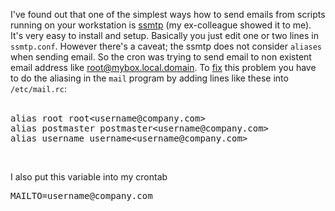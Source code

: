 I've found out that one of the simplest ways how to send emails from scripts running on your workstation is <a href="https://packages.debian.org/wheezy/ssmtp">ssmtp</a> (my ex-colleague showed it to me). It's very easy to install and setup. Basically you just edit one or two lines in <code>ssmtp.conf</code>. However there's a caveat; the ssmtp does not consider <code>aliases</code> when sending email. So the cron was trying to send email to non existent email address like root@mybox.local.domain. To <a href="http://raftaman.net/?p=591">fix</a> this problem you have to do the aliasing in the <code>mail</code> program by adding lines like these into <code>/etc/mail.rc</code>:<br />
<br />
<pre class="brush:plain">alias root root&ltusername@company.com&gt
alias postmaster postmaster&ltusername@company.com&gt
alias username username&ltusername@company.com&gt
</pre><br />
I also put this variable into my crontab<br />
<pre class="brush:plain">MAILTO=username@company.com
</pre>
